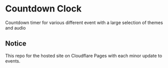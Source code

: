 # Countdown Clock
Countdown timer for various different event with a large selection of themes and audio

## Notice
This repo for the hosted site on Cloudflare Pages with each minor update to events.
